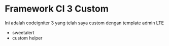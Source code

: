 # Framework CI 3 Custom
Ini adalah codeigniter 3 yang telah saya custom dengan template admin LTE
+ sweetalert
+ custom helper

